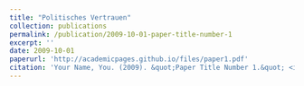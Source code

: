 ```yaml
---
title: "Politisches Vertrauen"
collection: publications
permalink: /publication/2009-10-01-paper-title-number-1
excerpt: ''
date: 2009-10-01
paperurl: 'http://academicpages.github.io/files/paper1.pdf'
citation: 'Your Name, You. (2009). &quot;Paper Title Number 1.&quot; <i>Journal 1</i>. 1(1).'
---
```


